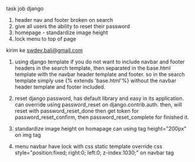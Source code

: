 task job django
1. header nav and footer broken on search
2. give all users the ability to reset their password
3. homepage - standardize image height
4. lock menu to top of page

kirim ke swdev.bali@gmail.com

1. using django template
if you do not want to include navbar and footer headers in the search template, then separated in the base.html template with the navbar header template and footer. so in the search template simply use {% extends 'base.html'%} without the navbar header template and footer included.

2. reset django password, has default library and easy in its application. can override using password_reset on django.contrib.auth. 
then, will reset with password_reset_done then get token for password_reset_confirm, then password_reset_complete for finished it.

3. standardize image height on homapage can using tag height="200px" on img tag

4. menu navbar have lock with css static template override css style="position:fixed; right:0; left:0; z-index:1030;" on navbar tag